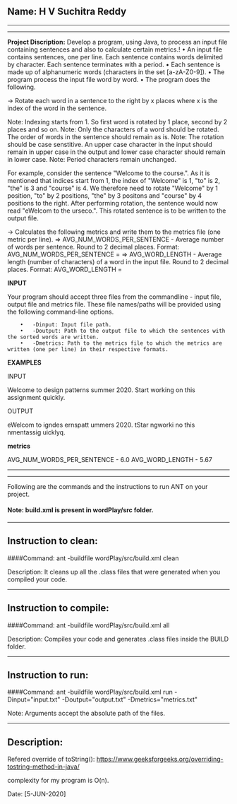 ## Name: H V Suchitra Reddy

-----------------------------------------------------------------------
-----------------------------------------------------------------------

**Project Discription:**
Develop a program, using Java, to process an input file containing sentences and also to calculate certain metrics.!
•	An input file contains sentences, one per line. Each sentence contains words delimited by <space> character. Each sentence terminates with a period.
•	Each sentence is made up of alphanumeric words (characters in the set [a-zA-Z0-9]).
•	The program  process the input file word by word.
•	The program does the following.
  
->	Rotate each word in a sentence to the right by x places where x is the index of the word in the sentence.

Note: Indexing starts from 1. So first word is rotated by 1 place, second by 2 places and so on.
Note: Only the characters of a word should be rotated. The order of words in the sentence should remain as is.
Note: The rotation should be case senstitive. An upper case character in the input should remain in upper case in the output and lower case character should remain in lower case.
Note: Period characters remain unchanged.

For example, 
consider the sentence "Welcome to the course.". As it is mentioned that indices start from 1, the index of "Welcome" is 1, "to" is 2, "the" is 3 and "course" is 4.
We therefore need to rotate "Welcome" by 1 position, "to" by 2 positions, "the" by 3 positons and "course" by 4 positions to the right.
After performing rotation, the sentence would now read "eWelcom to the urseco.". This rotated sentence is to be written to the output file.


->	Calculates the following metrics and write them to the metrics file (one metric per line).
=>	AVG_NUM_WORDS_PER_SENTENCE - Average number of words per sentence. Round to 2 decimal places. Format: AVG_NUM_WORDS_PER_SENTENCE = <value>
=>	AVG_WORD_LENGTH - Average length (number of characters) of a word in the input file. Round to 2 decimal places. Format: AVG_WORD_LENGTH = <value>
  
  
  
**INPUT**

Your program should accept three files from the commandline - input file, output file and metrics file. These file names/paths will be provided using the following command-line options. 


        •	-Dinput: Input file path.
        •	-Doutput: Path to the output file to which the sentences with the sorted words are written.
        •	-Dmetrics: Path to the metrics file to which the metrics are written (one per line) in their respective formats.
        
        
        
**EXAMPLES**


INPUT


Welcome to design patterns summer 2020.
Start working on this assignment quickly.


OUTPUT


eWelcom to igndes ernspatt ummers 2020.
tStar ngworki no this nmentassig uicklyq.

**metrics**

AVG_NUM_WORDS_PER_SENTENCE - 6.0
AVG_WORD_LENGTH - 5.67


-----------------------------------------------------------------------
-----------------------------------------------------------------------
Following are the commands and the instructions to run ANT on your project.
#### Note: build.xml is present in wordPlay/src folder.

-----------------------------------------------------------------------
## Instruction to clean:

####Command: ant -buildfile wordPlay/src/build.xml clean

Description: It cleans up all the .class files that were generated when you
compiled your code.

-----------------------------------------------------------------------
## Instruction to compile:

####Command: ant -buildfile wordPlay/src/build.xml all

Description: Compiles your code and generates .class files inside the BUILD folder.

-----------------------------------------------------------------------
## Instruction to run:

####Command: ant -buildfile wordPlay/src/build.xml run -Dinput="input.txt" -Doutput="output.txt" -Dmetrics="metrics.txt"

Note: Arguments accept the absolute path of the files.


-----------------------------------------------------------------------
## Description:
Refered override of toString():
https://www.geeksforgeeks.org/overriding-tostring-method-in-java/

complexity for my program is O(n).



Date: [5-JUN-2020]



